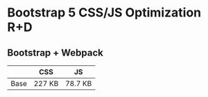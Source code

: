 # Bootstrap 5 CSS/JS Optimization R+D

## Bootstrap + Webpack

|   | CSS | JS      |
|---|-----|---------|
| Base  | 227 KB | 78.7 KB |

